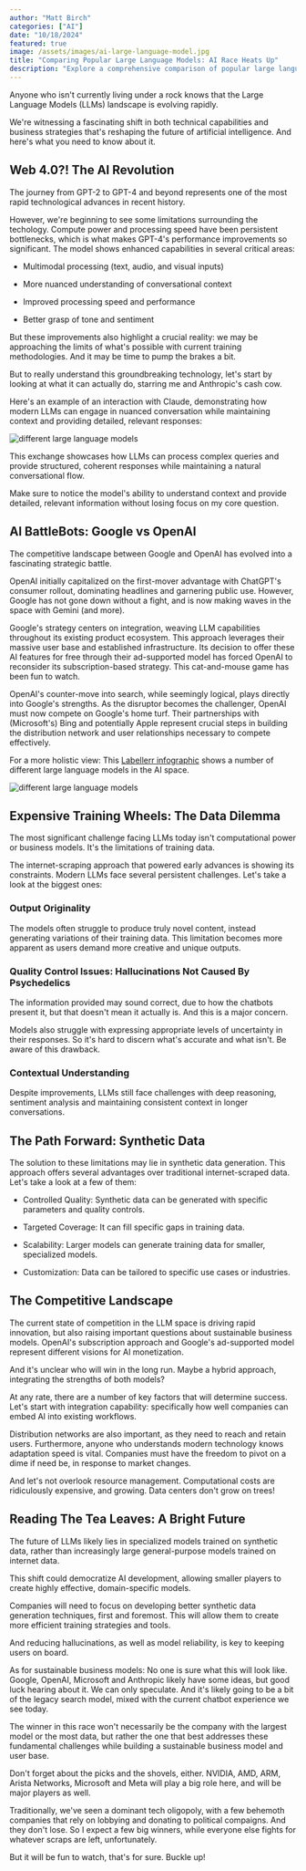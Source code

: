 ```yaml
---
author: "Matt Birch"
categories: ["AI"]
date: "10/18/2024"
featured: true
image: /assets/images/ai-large-language-model.jpg
title: "Comparing Popular Large Language Models: AI Race Heats Up"
description: "Explore a comprehensive comparison of popular large language models, examining their capabilities, strengths, and applications to help you choose the right AI tool for your needs."
---
```


Anyone who isn't currently living under a rock knows that the Large Language Models (LLMs) landscape is evolving rapidly.

We're witnessing a fascinating shift in both technical capabilities and business strategies that's reshaping the future of artificial intelligence. And here's what you need to know about it.

## Web 4.0?! The AI Revolution

The journey from GPT-2 to GPT-4 and beyond represents one of the most rapid technological advances in recent history.

However, we're beginning to see some limitations surrounding the techology. Compute power and processing speed have been persistent bottlenecks, which is what makes GPT-4's performance improvements so significant. The model shows enhanced capabilities in several critical areas:

- Multimodal processing (text, audio, and visual inputs)

- More nuanced understanding of conversational context

- Improved processing speed and performance

- Better grasp of tone and sentiment

But these improvements also highlight a crucial reality: we may be approaching the limits of what's possible with current training methodologies. And it may be time to pump the brakes a bit.

But to really understand this groundbreaking technology, let's start by looking at what it can actually do, starring me and Anthropic's cash cow.

Here's an example of an interaction with Claude, demonstrating how modern LLMs can engage in nuanced conversation while maintaining context and providing detailed, relevant responses:

![different large language models](/assets/images/claude-prompt-reply-llm-differences.jpg)

This exchange showcases how LLMs can process complex queries and provide structured, coherent responses while maintaining a natural conversational flow.

Make sure to notice the model's ability to understand context and provide detailed, relevant information without losing focus on my core question.

## AI BattleBots: Google vs OpenAI

The competitive landscape between Google and OpenAI has evolved into a fascinating strategic battle.

OpenAI initially capitalized on the first-mover advantage with ChatGPT's consumer rollout, dominating headlines and garnering public use. However, Google has not gone down without a fight, and is now making waves in the space with Gemini (and more).

Google's strategy centers on integration, weaving LLM capabilities throughout its existing product ecosystem. This approach leverages their massive user base and established infrastructure. Its decision to offer these AI features for free through their ad-supported model has forced OpenAI to reconsider its subscription-based strategy. This cat-and-mouse game has been fun to watch.

OpenAI's counter-move into search, while seemingly logical, plays directly into Google's strengths. As the disruptor becomes the challenger, OpenAI must now compete on Google's home turf. Their partnerships with (Microsoft's) Bing and potentially Apple represent crucial steps in building the distribution network and user relationships necessary to compete effectively.

For a more holistic view: This [Labellerr infographic](https://www.labellerr.com/blog/an-introduction-to-large-language-models-llms/) shows a number of different large language models in the AI space.

![different large language models](/assets/images/large-language-models.jpg)

## Expensive Training Wheels: The Data Dilemma

The most significant challenge facing LLMs today isn't computational power or business models. It's the limitations of training data.

The internet-scraping approach that powered early advances is showing its constraints. Modern LLMs face several persistent challenges. Let's take a look at the biggest ones:

### Output Originality

The models often struggle to produce truly novel content, instead generating variations of their training data. This limitation becomes more apparent as users demand more creative and unique outputs.

### Quality Control Issues: Hallucinations Not Caused By Psychedelics

The information provided may sound correct, due to how the chatbots present it, but that doesn't mean it actually is. And this is a major concern.

Models also struggle with expressing appropriate levels of uncertainty in their responses. So it's hard to discern what's accurate and what isn't. Be aware of this drawback.

### Contextual Understanding

Despite improvements, LLMs still face challenges with deep reasoning, sentiment analysis and maintaining consistent context in longer conversations.

## The Path Forward: Synthetic Data

The solution to these limitations may lie in synthetic data generation. This approach offers several advantages over traditional internet-scraped data. Let's take a look at a few of them:

- Controlled Quality: Synthetic data can be generated with specific parameters and quality controls.

- Targeted Coverage: It can fill specific gaps in training data.

- Scalability: Larger models can generate training data for smaller, specialized models.

- Customization: Data can be tailored to specific use cases or industries.

## The Competitive Landscape

The current state of competition in the LLM space is driving rapid innovation, but also raising important questions about sustainable business models. OpenAI's subscription approach and Google's ad-supported model represent different visions for AI monetization.

And it's unclear who will win in the long run. Maybe a hybrid approach, integrating the strengths of both models?

At any rate, there are a number of key factors that will determine success. Let's start with integration capability: specifically how well companies can embed AI into existing workflows.

Distribution networks are also important, as they need to reach and retain users. Furthermore, anyone who understands modern technology knows adaptation speed is vital. Companies must have the freedom to pivot on a dime if need be, in response to market changes.

And let's not overlook resource management. Computational costs are ridiculously expensive, and growing. Data centers don't grow on trees!

## Reading The Tea Leaves: A Bright Future

The future of LLMs likely lies in specialized models trained on synthetic data, rather than increasingly large general-purpose models trained on internet data.

This shift could democratize AI development, allowing smaller players to create highly effective, domain-specific models.

Companies will need to focus on developing better synthetic data generation techniques, first and foremost. This will allow them to create more efficient training strategies and tools.

And reducing hallucinations, as well as model reliability, is key to keeping users on board.

As for sustainable business models: No one is sure what this will look like. Google, OpenAI, Microsoft and Anthropic likely have some ideas, but good luck hearing about it. We can only speculate. And it's likely going to be a bit of the legacy search model, mixed with the current chatbot experience we see today.

The winner in this race won't necessarily be the company with the largest model or the most data, but rather the one that best addresses these fundamental challenges while building a sustainable business model and user base.

Don't forget about the picks and the shovels, either. NVIDIA, AMD, ARM, Arista Networks, Microsoft and Meta will play a big role here, and will be major players as well.

Traditionally, we've seen a dominant tech oligopoly, with a few behemoth companies that rely on lobbying and donating to political compaigns. And they don't lose. So I expect a few big winners, while everyone else fights for whatever scraps are left, unfortunately.

But it will be fun to watch, that's for sure. Buckle up!
